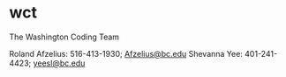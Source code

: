 # wct
The Washington Coding Team

Roland Afzelius: 516-413-1930; Afzelius@bc.edu
Shevanna Yee: 401-241-4423; yeesl@bc.edu
